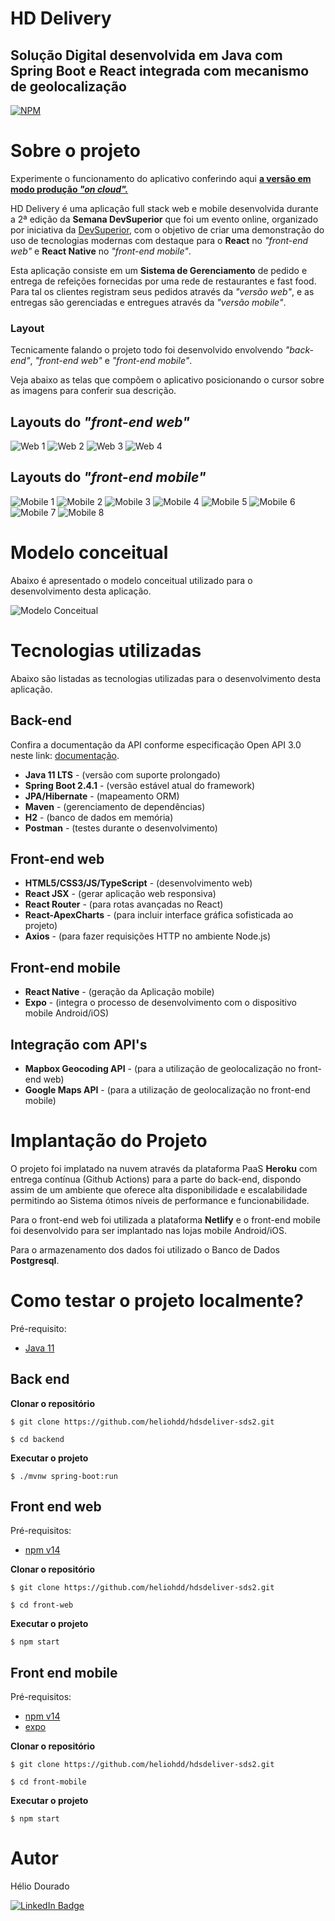# HD Delivery
## Solução Digital desenvolvida em Java com Spring Boot e React integrada com mecanismo de geolocalização

[![NPM](https://img.shields.io/npm/l/react)](https://github.com/heliohdd/hdsdeliver-sds2/blob/main/LICENSE) 
<!--[![Netlify Status](https://api.netlify.com/api/v1/badges/aec2d68f-8264-40f1-aaaf-499abfc5d7dd/deploy-status)](https://app.netlify.com/sites/heliodourado/deploys) -->

# Sobre o projeto
Experimente o funcionamento do aplicativo conferindo aqui [<strong>a versão em modo produção <i>"on cloud".</i> </strong>](https://heliodouradohdd.netlify.app/)

HD Delivery é uma aplicação full stack web e mobile desenvolvida durante a 2ª edição da **Semana DevSuperior** que foi um evento online, organizado por iniciativa da [DevSuperior](https://devsuperior.com "Site da DevSuperior"), com o objetivo de criar uma demonstração do uso de tecnologias modernas com destaque para o <strong>React</strong> no <i>"front-end web"</i> e <strong>React Native</strong> no <i>"front-end mobile"</i>.

Esta aplicação consiste em um <strong>Sistema de Gerenciamento</strong> de pedido e entrega de refeições fornecidas por uma rede de restaurantes e fast food. Para tal os clientes registram seus pedidos através da <i>"versão web"</i>, e as entregas são gerenciadas e entregues através da <i>"versão mobile"</i>.

### Layout

Tecnicamente falando o projeto todo foi desenvolvido envolvendo <i>"back-end"</i>, <i>"front-end web"</i> e <i>"front-end mobile"</i>.

Veja abaixo as telas que compõem o aplicativo posicionando o cursor sobre as imagens para conferir sua descrição.

## Layouts do <strong><i>"front-end web"</i></strong>

![Web 1](https://github.com/heliohdd/assets/blob/main/raw/main/sds2/web1.png "Tela inicial web")
![Web 2](https://github.com/heliohdd/assets/blob/main/raw/main/sds2/web2.png "Tela para selecionar os itens")
![Web 3](https://github.com/heliohdd/assets/blob/main/raw/main/sds2/web3.png "Tela para selecionar o local de entrega")
![Web 4](https://github.com/heliohdd/assets/blob/main/raw/main/sds2/web4.png "Confirmação do pedido")

## Layouts do <strong><i>"front-end mobile"</i></strong>

![Mobile 1](https://github.com/heliohdd/assets/blob/main/raw/main/sds2/mobile1.png "Tela inicial mobile")
![Mobile 2](https://github.com/heliohdd/assets/blob/main/raw/main/sds2/mobile2.png "Listagem dos pedidos a entregar")
![Mobile 3](https://github.com/heliohdd/assets/blob/main/raw/main/sds2/mobile3.png "Opções para o pedido selecionado")
![Mobile 4](https://github.com/heliohdd/assets/blob/main/raw/main/sds2/mobile5.png "Aplicativo GoogleMaps acionado automaticamente")
![Mobile 5](https://github.com/heliohdd/assets/blob/main/raw/main/sds2/mobile7.png "Local da entrega")
![Mobile 6](https://github.com/heliohdd/assets/blob/main/raw/main/sds2/mobile8.png "Registro de entrega realizada")
![Mobile 7](https://github.com/heliohdd/assets/blob/main/raw/main/sds2/mobile9.png "Consulta à listagem dos pedidos atualizada")
![Mobile 8](https://github.com/heliohdd/assets/blob/main/raw/main/sds2/mobile10.png "Repete se todo o ciclo de entrega do próximo pedido")

# Modelo conceitual

Abaixo é apresentado o modelo conceitual utilizado para o desenvolvimento desta aplicação.

![Modelo Conceitual](https://github.com/heliohdd/assets/blob/main/raw/main/sds2/modelo-conceitual.png)

# Tecnologias utilizadas

Abaixo são listadas as tecnologias utilizadas para o desenvolvimento desta aplicação.

## Back-end

 Confira a documentação da API conforme especificação Open API 3.0 neste link: 
 [documentação](https://app.swaggerhub.com/apis-docs/heliohdd/api-hd_delivery/1.0.0).

- <b>Java 11 LTS</b> - (versão com suporte prolongado)
- <b>Spring Boot 2.4.1</b> - (versão estável atual do framework)
- <b>JPA/Hibernate</b> - (mapeamento ORM)
- <b>Maven</b> - (gerenciamento de dependências)
- <b>H2</b> - (banco de dados em memória)
- <b>Postman</b> - (testes durante o desenvolvimento)
## Front-end web
- <b>HTML5/CSS3/JS/TypeScript</b> - (desenvolvimento web)
- <b>React JSX</b> - (gerar aplicação web responsiva)
- <b>React Router</b> - (para rotas avançadas no React)
- <b>React-ApexCharts</b> - (para incluir interface gráfica sofisticada ao projeto)
- <b>Axios</b> - (para fazer requisições HTTP no ambiente Node.js)
## Front-end mobile
- <b>React Native</b> - (geração da Aplicação mobile)
- <b>Expo</b> - (integra o processo de desenvolvimento com o dispositivo mobile Android/iOS)

## Integração com API's
- <b>Mapbox Geocoding API</b> - (para a utilização de geolocalização no front-end web)
- <b>Google Maps API</b> - (para a utilização de geolocalização no front-end mobile)

# Implantação do Projeto
O projeto foi implatado na nuvem através da plataforma PaaS <strong>Heroku</strong> com entrega contínua (Github Actions) para a parte do back-end, dispondo assim de um ambiente que oferece alta disponibilidade e escalabilidade permitindo ao Sistema ótimos níveis de performance e funcionabilidade.

Para o front-end web foi utilizada a plataforma <strong>Netlify</strong> e o front-end mobile foi desenvolvido para ser implantado nas lojas mobile Android/iOS.

Para o armazenamento dos dados foi utilizado o Banco de Dados <strong>Postgresql</strong>.

# Como testar o projeto localmente?

Pré-requisito:
- [Java 11](https://www.oracle.com/br/java/technologies/javase-jdk11-downloads.html)
## Back end

**Clonar o repositório**

```
$ git clone https://github.com/heliohdd/hdsdeliver-sds2.git

$ cd backend
```

**Executar o projeto**

```
$ ./mvnw spring-boot:run
```

## Front end web
Pré-requisitos:
- [npm v14](https://nodejs.org/en)

**Clonar o repositório**

```
$ git clone https://github.com/heliohdd/hdsdeliver-sds2.git

$ cd front-web
```

**Executar o projeto**

```
$ npm start
```

## Front end mobile
Pré-requisitos:
- [npm v14](https://nodejs.org/en)
- [expo](https://expo.io)

**Clonar o repositório**

```
$ git clone https://github.com/heliohdd/hdsdeliver-sds2.git

$ cd front-mobile
```

**Executar o projeto**

```
$ npm start
```

# Autor
Hélio Dourado

[![LinkedIn Badge](https://img.shields.io/badge/-LinkedIn-blue?style=flat-square&logo=Linkedin&logoColor=white&link=https://www.linkedin.com/in/heliohdd/)](https://www.linkedin.com/in/heliohdd/)
